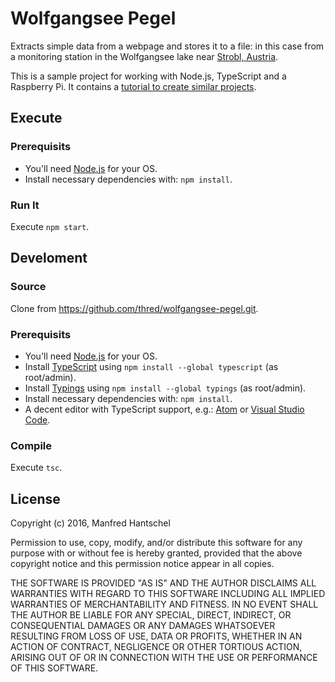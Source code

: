 # Wolfgangsee Pegel

Extracts simple data from a webpage and stores it to a file: in this case from a monitoring station in the Wolfgangsee lake near [Strobl, Austria](https://www.openstreetmap.org/#map=14/47.7199/13.4852).

This is a sample project for working with Node.js, TypeScript and a Raspberry Pi. It contains a [tutorial to create similar projects](TUTORIAL.md). 

## Execute

### Prerequisits

* You'll need [Node.js](https://nodejs.org/) for your OS.
* Install necessary dependencies with: `npm install`.

### Run It

Execute `npm start`.

## Develoment

### Source

Clone from https://github.com/thred/wolfgangsee-pegel.git.

### Prerequisits

* You'll need [Node.js](https://nodejs.org/) for your OS.
* Install [TypeScript](http://www.typescriptlang.org/) using `npm install --global typescript` (as root/admin).
* Install [Typings](https://github.com/typings/typings) using `npm install --global typings` (as root/admin).
* Install necessary dependencies with: `npm install`.
* A decent editor with TypeScript support, e.g.: [Atom](https://atom.io/) or [Visual Studio Code](https://code.visualstudio.com/).

### Compile

Execute `tsc`.

## License

Copyright (c) 2016, Manfred Hantschel

Permission to use, copy, modify, and/or distribute this software for any purpose with or without fee is hereby granted, provided that the above copyright notice and this permission notice appear in all copies.

THE SOFTWARE IS PROVIDED "AS IS" AND THE AUTHOR DISCLAIMS ALL WARRANTIES WITH REGARD TO THIS SOFTWARE INCLUDING ALL IMPLIED WARRANTIES OF MERCHANTABILITY AND FITNESS. IN NO EVENT SHALL THE AUTHOR BE LIABLE FOR ANY SPECIAL, DIRECT, INDIRECT, OR CONSEQUENTIAL DAMAGES OR ANY DAMAGES WHATSOEVER RESULTING FROM LOSS OF USE, DATA OR PROFITS, WHETHER IN AN ACTION OF CONTRACT, NEGLIGENCE OR OTHER TORTIOUS ACTION, ARISING OUT OF OR IN CONNECTION WITH THE USE OR PERFORMANCE OF THIS SOFTWARE.
